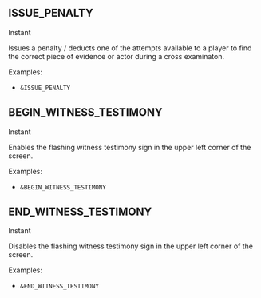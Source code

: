 ## ISSUE_PENALTY

Instant

Issues a penalty / deducts one of the attempts available to a player to find the correct piece of evidence or actor during a cross examinaton.

Examples: 
  - `&ISSUE_PENALTY`

## BEGIN_WITNESS_TESTIMONY

Instant

Enables the flashing witness testimony sign in the upper left corner of the screen.

Examples: 
  - `&BEGIN_WITNESS_TESTIMONY`

## END_WITNESS_TESTIMONY

Instant

Disables the flashing witness testimony sign in the upper left corner of the screen.

Examples: 
  - `&END_WITNESS_TESTIMONY`